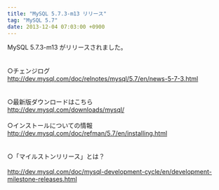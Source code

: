 ```yaml
---
title: "MySQL 5.7.3-m13 リリース"
tag: "MySQL 5.7"
date: 2013-12-04 07:03:00 +0900
---
```


MySQL 5.7.3-m13 がリリースされました。<br>
<br>
<br>
○チェンジログ<br>
http://dev.mysql.com/doc/relnotes/mysql/5.7/en/news-5-7-3.html<br>
<br>
<br>
○最新版ダウンロードはこちら<br>
http://dev.mysql.com/downloads/mysql/<br>
<br>
○インストールについての情報<br>
http://dev.mysql.com/doc/refman/5.7/en/installing.html<br>
<br>
<br>
○「マイルストンリリース」とは？<br>
<br>
http://dev.mysql.com/doc/mysql-development-cycle/en/development-milestone-releases.html<br>
<br>

